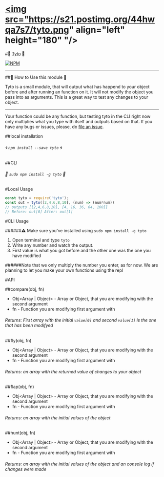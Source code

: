# <a href='https://github.com/ev1stensberg/tyto'><img src="https://s21.postimg.org/44hwqa7s7/tyto.png" align="left" height="180" "/></a>
#:maple_leaf: <a href='https://github.com/ev1stensberg/tyto'>Tyto<a/> :maple_leaf:

[![NPM](https://nodei.co/npm/tyto.png)](https://npmjs.org/package/tyto)
***
##:deciduous_tree: How to Use this module :deciduous_tree:

Tyto is a small module, that will output what has happend to your object before and after running an function on it. It will not modify the object you pass into as arguments. This is a great way to test any changes to your object.
***
Your function could be any function, but testing tyto in the CLI right now only multiplies what you type with itself and outputs based on that.
If you have any bugs or issues, please, do [file an issue](https://github.com/ev1stensberg/tyto/issues).

##local installation

###### :cyclone: `npm install --save tyto` :cyclone:

##CLI

###### :evergreen_tree: `sudo npm install -g tyto` :evergreen_tree:

#Local Usage

```js
const tyto = require('tyto');
const out = tyto([2,4,6,8,10], (num) => (num*num))
// outputs [[2,4,6,8,10], [4, 16, 36, 64, 100]]
// Before: out[0] After: out[1]
```
#CLI Usage

######:warning: Make sure you've installed using `sudo npm install -g tyto`

1. Open terminal and type `tyto`
2. Write any number and watch the output.
3. First value is what you got before and the other one was the one you have modified

######Note that we only multiply the number you enter, as for now. We are planning to let you make your own functions using the repl

#API 

##compare(obj, fn)

- Obj<Array | Object> - Array or Object, that you are modifying with the second argument
- fn<Function> - Function you are modifying first argument with

###### Returns: <Array> First array with the initial `value[0]` and second `value[1]` is the one that has been modifyed

##fly(obj, fn)

- Obj<Array | Object> - Array or Object, that you are modifying with the second argument
- fn<Function> - Function you are modifying first argument with

###### Returns: <Array> an array with the returned value of changes to your object

##flap(obj, fn)

- Obj<Array | Object> - Array or Object, that you are modifying with the second argument
- fn<Function> - Function you are modifying first argument with

###### Returns: <Array> an array with the initial values of the object

##hunt(obj, fn)

- Obj<Array | Object> - Array or Object, that you are modifying with the second argument
- fn<Function> - Function you are modifying first argument with

###### Returns: <Array> an array with the initial values of the object and an console log if changes were made

